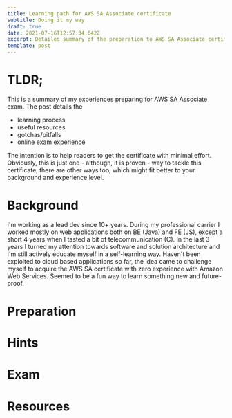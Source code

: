 ```yaml
---
title: Learning path for AWS SA Associate certificate
subtitle: Doing it my way
draft: true
date: 2021-07-16T12:57:34.642Z
excerpt: Detailed summary of the preparation to AWS SA Associate certificate.
template: post
---
```

# **TLDR;**

This is a summary of my experiences preparing for AWS SA Associate exam. The post details the 

* learning process 
* useful resources 
* gotchas/pitfalls
* online exam experience

The intention is to help readers to get the certificate with minimal effort. Obviously, this is just one - although, it is proven - way to tackle this certificate, there are other ways too, which might fit better to your background and experience level.

# **Background**

I'm working as a lead dev since 10+ years. During my professional carrier I worked mostly on web applications both on BE (Java) and FE (JS), except a short 4 years when I tasted a bit of telecommunication (C). In the last 3 years I turned my attention towards software and solution architecture and I'm still actively educate myself in a self-learning way. Haven't been exploited to cloud based applications so far, the idea came to challenge myself to acquire the AWS SA certificate with zero experience with Amazon Web Services. Seemed to be a fun way to learn something new and future-proof. 

# Preparation



# Hints

# Exam

# Resources
